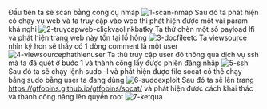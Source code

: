 Đầu tiên ta sẽ scan bằng công cụ nmap
![1-scan-nmap](https://user-images.githubusercontent.com/81396319/158061885-e5751caf-4980-43b0-9e33-838d1068c0e8.PNG)
Sau đó ta phát hiện có chạy vụ web và ta truy cập vào web thì phát hiện được một vài param khả nghi
![2-truycapweb-clickvaolinkbatky](https://user-images.githubusercontent.com/81396319/158061902-cce73147-4f5f-430d-ae33-2d21c61ab69c.PNG)
Ta thử chèn một số payload lfi và phát hiện trang web này tồn tại lổ hổng
![3-docfileetc](https://user-images.githubusercontent.com/81396319/158061924-0c26d8ba-e2ea-41a8-aa96-073889a3c81d.PNG)
Ta viewsource nhìn kỹ hơn sẽ thấy có 1 dòng comment là một user
![4-viewsourcephathienuser](https://user-images.githubusercontent.com/81396319/158061950-954a1be5-50a6-4258-b0a6-06f788fe35c5.PNG)
Ta thủ truy cập user đó thông qua dịch vụ ssh mà ta đã quét ở bước 1 và thành công lấy được phiên đăng nhập
![5-ssh](https://user-images.githubusercontent.com/81396319/158061984-fdeeac8e-751c-4d6d-b3a3-704a986f0390.PNG)
Sau đó ta sẽ chạy lệnh sudo -l và phát hiện được file socat có thể chạy bằng sudo bằng user ta đang dùng
![6-sudoexploit](https://user-images.githubusercontent.com/81396319/158062103-0d380b09-9b06-4f2c-9607-91092b12ccf3.PNG)
Sau đó ta sẽ lên trang https://gtfobins.github.io/gtfobins/socat/ và phát hiện được cách khai thác và thành công nâng lên quyền root
![7-ketqua](https://user-images.githubusercontent.com/81396319/158062164-6b913dc4-1bad-45b3-80fc-6630ec090c7f.PNG)

